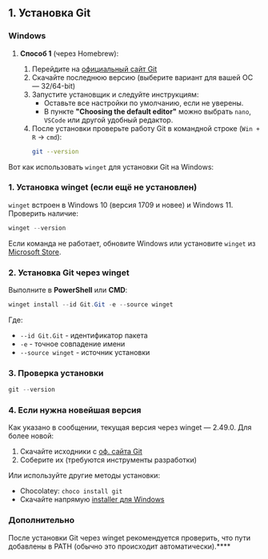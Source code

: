 ## **1. Установка Git**  

### **Windows**


1. **Способ 1** (через Homebrew):  

   1. Перейдите на [официальный сайт Git](https://git-scm.com/)  
   2. Скачайте последнюю версию (выберите вариант для вашей ОС — 32/64-bit)  
   3. Запустите установщик и следуйте инструкциям:  
      - Оставьте все настройки по умолчанию, если не уверены.  
      - В пункте **"Choosing the default editor"** можно выбрать `nano`, `VSCode` или другой удобный редактор.  
   4. После установки проверьте работу Git в командной строке (`Win + R` → `cmd`):  
      ```bash
      git --version
      ```

Вот как использовать `winget` для установки Git на Windows:

### 1. Установка winget (если ещё не установлен)
`winget` встроен в Windows 10 (версия 1709 и новее) и Windows 11.  
Проверить наличие:  
```powershell
winget --version
```

Если команда не работает, обновите Windows или установите `winget` из [Microsoft Store](https://aka.ms/getwinget).

### 2. Установка Git через winget
Выполните в **PowerShell** или **CMD**:
```powershell
winget install --id Git.Git -e --source winget
```
Где:
- `--id Git.Git` - идентификатор пакета
- `-e` - точное совпадение имени
- `--source winget` - источник установки

### 3. Проверка установки
```powershell
git --version
```

### 4. Если нужна новейшая версия
Как указано в сообщении, текущая версия через winget — 2.49.0. Для более новой:
1. Скачайте исходники с [оф. сайта Git](https://git-scm.com/)
2. Соберите их (требуются инструменты разработки)

Или используйте другие методы установки:
- Chocolatey: `choco install git`
- Скачайте напрямую [installer для Windows](https://git-scm.com/download/win)

### Дополнительно
После установки Git через winget рекомендуется проверить, что пути добавлены в PATH (обычно это происходит автоматически).****
